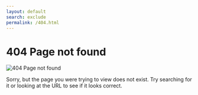 ```yaml
---
layout: default
search: exclude
permalink: /404.html
---  
```


# 404 Page not found #

![404 Page not found](img/404.png)

Sorry, but the page you were trying to view does not exist. Try searching for it or looking at the URL to see if it looks correct.
